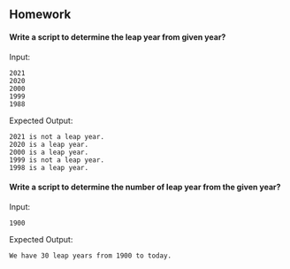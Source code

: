 ## Homework

#### Write a script to determine the leap year from given year?

Input:

    2021
    2020
    2000
    1999
    1988

Expected Output:

    2021 is not a leap year.
    2020 is a leap year.
    2000 is a leap year.
    1999 is not a leap year.
    1998 is a leap year.

#### Write a script to determine the number of leap year from the given year?

Input:
    
    1900

Expected Output:

    We have 30 leap years from 1900 to today.
